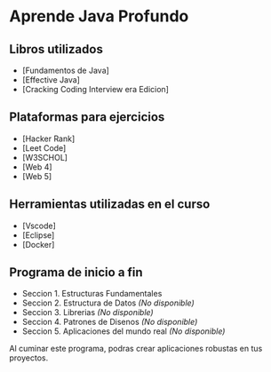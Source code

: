 # Aprende Java Profundo

## Libros utilizados

* [Fundamentos de Java]
* [Effective Java]
* [Cracking Coding Interview era Edicion]

## Plataformas para ejercicios

* [Hacker Rank]
* [Leet Code]
* [W3SCHOL]
* [Web 4]
* [Web 5]

## Herramientas utilizadas en el curso

* [Vscode]
* [Eclipse]
* [Docker]


## Programa de inicio a fin

- Seccion 1. Estructuras Fundamentales
- Seccion 2. Estructura de Datos *(No disponible)*
- Seccion 3. Librerias *(No disponible)*
- Seccion 4. Patrones de Disenos *(No disponible)*
- Seccion 5. Aplicaciones del mundo real *(No disponible)*

Al cuminar este programa, podras crear aplicaciones robustas en tus proyectos.
